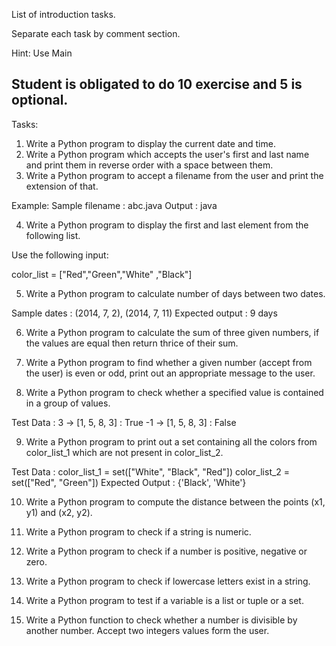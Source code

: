 List of introduction tasks.

Separate each task by comment section.

Hint: Use Main

Student is obligated to do 10 exercise and 5 is optional.
----------------------------------------------------------------
Tasks:

1. Write a Python program to display the current date and time.
2. Write a Python program which accepts the user's first and last name and print them in reverse order with a space between them.
3. Write a Python program to accept a filename from the user and print the extension of that.

Example: 
Sample filename : abc.java 
Output : java

4. Write a Python program to display the first and last element from the following list.

Use the following input:

color_list = ["Red","Green","White" ,"Black"]

5. Write a Python program to calculate number of days between two dates.

Sample dates : (2014, 7, 2), (2014, 7, 11)
Expected output : 9 days 

6. Write a Python program to calculate the sum of three given numbers, if the values are equal then return thrice of their sum.

7. Write a Python program to find whether a given number (accept from the user) is even or odd, print out an appropriate message to the user. 

8. Write a Python program to check whether a specified value is contained in a group of values.

Test Data : 
3 -> [1, 5, 8, 3] : True
-1 -> [1, 5, 8, 3] : False

9. Write a Python program to print out a set containing all the colors from color_list_1 which are not present in color_list_2. 

Test Data : 
color_list_1 = set(["White", "Black", "Red"]) 
color_list_2 = set(["Red", "Green"])
Expected Output : 
{'Black', 'White'}

10. Write a Python program to compute the distance between the points (x1, y1) and (x2, y2).

11.  Write a Python program to check if a string is numeric.

12. Write a Python program to check if a number is positive, negative or zero.

13. Write a Python program to check if lowercase letters exist in a string.

14. Write a Python program to test if a variable is a list or tuple or a set.

15.  Write a Python function to check whether a number is divisible by another number. Accept two integers values form the user.


